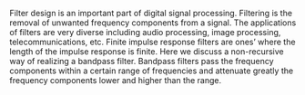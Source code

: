 
Filter design is an important part of digital signal processing. Filtering is the removal of unwanted frequency components from a signal. The applications of filters are very diverse including audio processing, image processing, telecommunications, etc. Finite impulse response filters are ones’ where
the length of the impulse response is finite. Here we discuss a non-recursive way of realizing a bandpass filter. Bandpass filters pass the frequency components within a certain range of frequencies and attenuate greatly the frequency components lower and higher than the range.